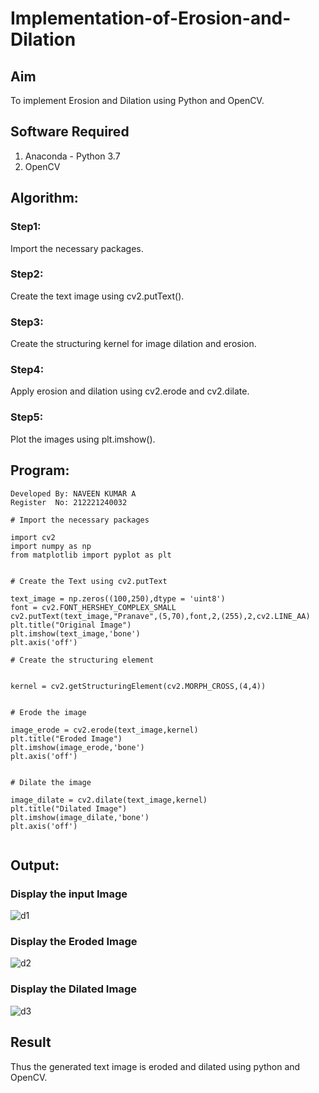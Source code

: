 # Implementation-of-Erosion-and-Dilation
## Aim
To implement Erosion and Dilation using Python and OpenCV.
## Software Required
1. Anaconda - Python 3.7
2. OpenCV
## Algorithm:
### Step1:
Import the necessary packages.

### Step2:
Create the text image using cv2.putText().

### Step3:
Create the structuring kernel for image dilation and erosion.

### Step4:
Apply erosion and dilation using cv2.erode and cv2.dilate.

### Step5:
Plot the images using plt.imshow().

 
## Program:
```
Developed By: NAVEEN KUMAR A
Register  No: 212221240032

# Import the necessary packages

import cv2
import numpy as np
from matplotlib import pyplot as plt


# Create the Text using cv2.putText

text_image = np.zeros((100,250),dtype = 'uint8')
font = cv2.FONT_HERSHEY_COMPLEX_SMALL
cv2.putText(text_image,"Pranave",(5,70),font,2,(255),2,cv2.LINE_AA) 
plt.title("Original Image")
plt.imshow(text_image,'bone')
plt.axis('off')

# Create the structuring element


kernel = cv2.getStructuringElement(cv2.MORPH_CROSS,(4,4))


# Erode the image

image_erode = cv2.erode(text_image,kernel)
plt.title("Eroded Image")
plt.imshow(image_erode,'bone')
plt.axis('off')


# Dilate the image

image_dilate = cv2.dilate(text_image,kernel)
plt.title("Dilated Image")
plt.imshow(image_dilate,'bone')
plt.axis('off')


```
## Output:

### Display the input Image

![d1](https://github.com/naveen2003-21/Implementation-of-Erosion-and-Dilation/assets/94387019/1fad0e76-da31-44e2-8259-4a176838488c)


### Display the Eroded Image

![d2](https://github.com/naveen2003-21/Implementation-of-Erosion-and-Dilation/assets/94387019/00508071-f5f2-4941-8c40-318b8663d207)

### Display the Dilated Image

![d3](https://github.com/naveen2003-21/Implementation-of-Erosion-and-Dilation/assets/94387019/3f0cfc66-a23a-475f-a396-a365bd946abd)

## Result
Thus the generated text image is eroded and dilated using python and OpenCV.
